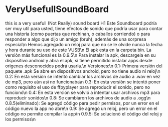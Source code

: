 # VeryUsefullSoundBoard
this is a very usefull (Not Really) sound board H1
Este Soundboard podría ser muy util para usted, tiene efectos de sonido que podría usar para contar una historia (como puertas que rechinan, o caballos corriendo) o para responder a algo que dijo un amigo (bruh), además de una sorpresa especial\n
Hemos agregado un reloj para que no se le olvide nunca la fecha y hora durante su uso de este VUSB\n
El apk esta en la carpeta bin. La versiòn más funcional es la 0.9.5\n
Para instalar la apk, descargela en su dispositivo android y abra el apk, si tiene permitido instalar apps desde origenes desconocidos podrá usarla.\n
Versiones:\n
0.1: Primera versión del paquete .apk Se abre en dispositivos android, pero no tiene audio ni reloj\n
0.2: En esta versiòn se intentò cambiar los archivos de audio a .wav en vez de mp3, pero aùn asì no funcionaba\n
0.3: En esta versiòn se intentó poner como requisito el uso de ffpyplayer para reproducir el sonido, pero no funcionó\n
0.4: En esta versión se volvió a intentar usar archivos mp3 para reproducir sonidos\n
0.8: Se cambiaron los archivos de audio a .ogg\n
0.8.5(eliminado): Se agregó código para pedir permisos, por un error en el código nuevo la app no abre\n
0.9: Se agregò un reloj, pero un error en el código no permite compilar la app\n
0.9.5: Se solucionò el còdigo del reloj y los permisos\n
